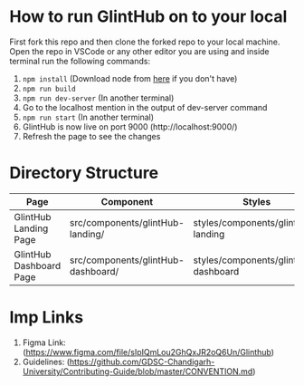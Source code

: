 # How to run GlintHub on to your local

First fork this repo and then clone the forked repo to your local machine. 
Open the repo in VSCode or any other editor you are using and inside terminal run the following commands:
1. `npm install` (Download node from [here](https://nodejs.org/en/) if you don't have)
2. `npm run build`
3. `npm run dev-server` (In another terminal)
4. Go to the localhost mention in the output of dev-server command
5. `npm run start` (In another terminal)
6. GlintHub is now live on port 9000 (http://localhost:9000/)
7. Refresh the page to see the changes

# Directory Structure
| Page | Component | Styles |
| --- | --------- | ------------------ |
| GlintHub Landing Page | src/components/glintHub-landing/ | styles/components/glintHub-landing |
| GlintHub Dashboard Page | src/components/glintHub-dashboard/ | styles/components/glintHub-dashboard |


# Imp Links
1. Figma Link: (https://www.figma.com/file/sIpIQmLou2GhQxJR2oQ6Un/Glinthub)
2. Guidelines: (https://github.com/GDSC-Chandigarh-University/Contributing-Guide/blob/master/CONVENTION.md)
